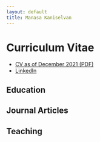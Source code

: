 ```yaml
---
layout: default
title: Manasa Kaniselvan
---
```


# Curriculum Vitae
- [CV as of December 2021 (PDF)](/media/cv.pdf)
- [LinkedIn](https://www.linkedin.com/in/manasa-kaniselvan)

## Education

## Journal Articles

## Teaching
